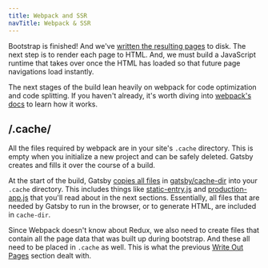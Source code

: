 ```yaml
---
title: Webpack and SSR
navTitle: Webpack & SSR
---
```


Bootstrap is finished! And we've [written the resulting pages](/docs/write-pages/) to disk. The next step is to render each page to HTML. And, we must build a JavaScript runtime that takes over once the HTML has loaded so that future page navigations load instantly.

The next stages of the build lean heavily on webpack for code optimization and code splitting. If you haven't already, it's worth diving into [webpack's docs](https://webpack.js.org/guides/) to learn how it works.

## /.cache/

All the files required by webpack are in your site's `.cache` directory. This is empty when you initialize a new project and can be safely deleted. Gatsby creates and fills it over the course of a build.

At the start of the build, Gatsby [copies all files](https://github.com/gatsbyjs/gatsby/blob/master/packages/gatsby/src/bootstrap/index.js#L191) in [gatsby/cache-dir](https://github.com/gatsbyjs/gatsby/tree/master/packages/gatsby/cache-dir) into your `.cache` directory. This includes things like [static-entry.js](https://github.com/gatsbyjs/gatsby/blob/master/packages/gatsby/cache-dir/static-entry.js) and [production-app.js](https://github.com/gatsbyjs/gatsby/blob/master/packages/gatsby/cache-dir/production-app.js) that you'll read about in the next sections. Essentially, all files that are needed by Gatsby to run in the browser, or to generate HTML, are included in `cache-dir`.

Since Webpack doesn't know about Redux, we also need to create files that contain all the page data that was built up during bootstrap. And these all need to be placed in `.cache` as well. This is what the previous [Write Out Pages](/docs/write-pages/) section dealt with.
